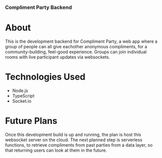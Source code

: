 ### Compliment Party Backend

# About
This is the development backend for Compliment Party, a web app where a group of people can all give eachother anonymous compliments, for a community-building, feel-good experience. Groups can join individual rooms with live participant updates via websockets.

# Technologies Used
- Node.js
- TypeScript
- Socket.io

# Future Plans
Once this development build is up and running, the plan is host this websocket server on the cloud. The next planned step is serverless functions, to retrieve compliments from past parties from a data layer, so that returning users can look at them in the future.
